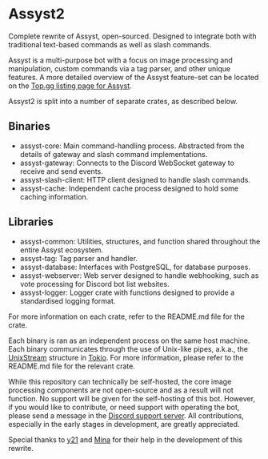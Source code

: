 # Assyst2

Complete rewrite of Assyst, open-sourced. Designed to integrate both with traditional text-based commands as well as slash commands.

Assyst is a multi-purpose bot with a focus on image processing and manipulation, custom commands via a tag parser, and other unique features. A more detailed overview of the Assyst feature-set can be located on the [Top.gg listing page for Assyst](https://top.gg/bot/571661221854707713).

Assyst2 is split into a number of separate crates, as described below.

## Binaries
- assyst-core: Main command-handling process. Abstracted from the details of gateway and slash command implementations.
- assyst-gateway: Connects to the Discord WebSocket gateway to receive and send events. 
- assyst-slash-client: HTTP client designed to handle slash commands.
- assyst-cache: Independent cache process designed to hold some caching information.

## Libraries
- assyst-common: Utilities, structures, and function shared throughout the entire Assyst ecosystem.
- assyst-tag: Tag parser and handler.
- assyst-database: Interfaces with PostgreSQL, for database purposes.
- assyst-webserver: Web server designed to handle webhooking, such as vote processing for Discord bot list websites.
- assyst-logger: Logger crate with functions designed to provide a standardised logging format.

For more information on each crate, refer to the README.md file for the crate.

Each binary is ran as an independent process on the same host machine. Each binary communicates through the use of Unix-like pipes, a.k.a., the [UnixStream](https://docs.rs/tokio/latest/tokio/net/struct.UnixStream.html) structure in [Tokio](https://crates.io/crates/tokio). For more information, please refer to the README.md file for the relevant crate.

While this repository can technically be self-hosted, the core image processing components are not open-source and as a result will not function. No support will be given for the self-hosting of this bot. However, if you would like to contribute, or need support with operating the bot, please send a message in the [Discord support server](https://discord.gg/brmtnpxbtg). All contributions, especially in the early stages in development, are greatly appreciated.

Special thanks to [y21](https://github.com/y21) and [Mina](https://github.com/trueharuu) for their help in the development of this rewrite.